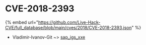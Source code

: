 # CVE-2018-2393
{% embed url="https://github.com/Live-Hack-CVE/full_database/blob/main/cves/2018/CVE-2018-2393.json" %}

* Vladimir-Ivanov-Git ~> [sap_igs_xxe](https://www.alice-snow.ru/2018/database/cve-2018-2393/sap_igs_xxe-vladimir-ivanov-git)